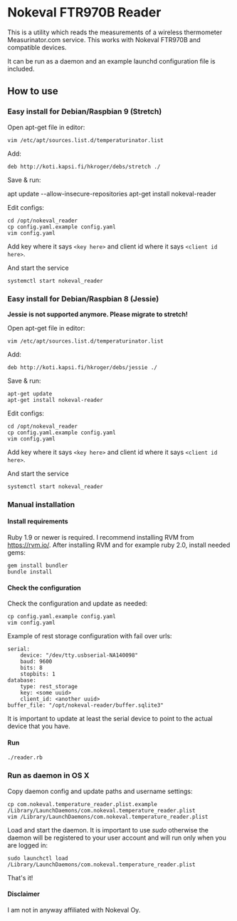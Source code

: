 # Nokeval FTR970B Reader
This is a utility which reads the measurements of a wireless thermometer Measurinator.com service. This works with Nokeval FTR970B and compatible devices.

It can be run as a daemon and an example launchd configuration file is included.

## How to use	
### Easy install for Debian/Raspbian 9 (Stretch)

Open apt-get file in editor:

    vim /etc/apt/sources.list.d/temperaturinator.list

Add:

    deb http://koti.kapsi.fi/hkroger/debs/stretch ./

Save & run:

   apt update --allow-insecure-repositories	apt-get install nokeval-reader

Edit configs:

	cd /opt/nokeval_reader
	cp config.yaml.example config.yaml
	vim config.yaml
	
Add key where it says `<key here>` and client id where it says `<client id here>`.

And start the service

	systemctl start nokeval_reader

### Easy install for Debian/Raspbian 8 (Jessie)

**Jessie is not supported anymore. Please migrate to stretch!**

Open apt-get file in editor:

    vim /etc/apt/sources.list.d/temperaturinator.list

Add:

    deb http://koti.kapsi.fi/hkroger/debs/jessie ./

Save & run:

	apt-get update
	apt-get install nokeval-reader

Edit configs:

	cd /opt/nokeval_reader
	cp config.yaml.example config.yaml
	vim config.yaml
	
Add key where it says `<key here>` and client id where it says `<client id here>`.

And start the service

	systemctl start nokeval_reader
	
### Manual installation

#### Install requirements

Ruby 1.9 or newer is required. I recommend installing RVM from <https://rvm.io/>. After installing RVM and for example ruby 2.0, install needed gems:

    gem install bundler
	bundle install

#### Check the configuration
Check the configuration and update as needed:

	cp config.yaml.example config.yaml
	vim config.yaml

Example of rest storage configuration with fail over urls:

    serial:
	    device: "/dev/tty.usbserial-NA140098"
	    baud: 9600
	    bits: 8
	    stopbits: 1
    database:
	    type: rest_storage
	    key: <some uuid>
	    client_id: <another uuid>
    buffer_file: "/opt/nokeval-reader/buffer.sqlite3"
  
It is important to update at least the serial device to point to the actual device that you have.

#### Run
	./reader.rb
	

### Run as daemon in OS X

Copy daemon config and update paths and username settings:

	cp com.nokeval.temperature_reader.plist.example /Library/LaunchDaemons/com.nokeval.temperature_reader.plist
	vim /Library/LaunchDaemons/com.nokeval.temperature_reader.plist
	
Load and start the daemon. It is important to use *sudo* otherwise the daemon will be registered to your user account and will run only when you are logged in:

	sudo launchctl load /Library/LaunchDaemons/com.nokeval.temperature_reader.plist

That's it!

#### Disclaimer

I am not in anyway affiliated with Nokeval Oy. 
